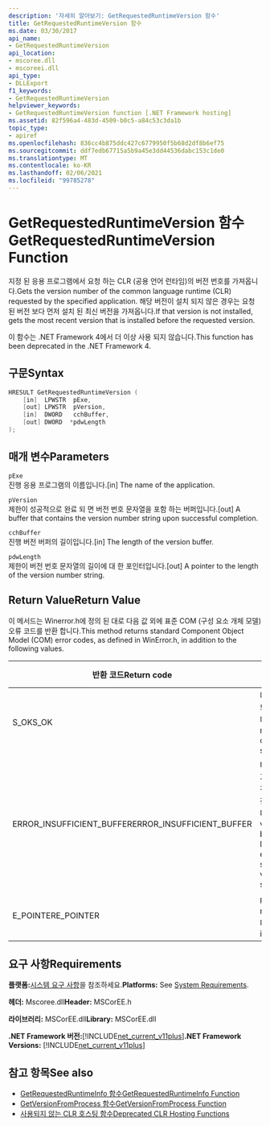 ```yaml
---
description: '자세히 알아보기: GetRequestedRuntimeVersion 함수'
title: GetRequestedRuntimeVersion 함수
ms.date: 03/30/2017
api_name:
- GetRequestedRuntimeVersion
api_location:
- mscoree.dll
- mscoreei.dll
api_type:
- DLLExport
f1_keywords:
- GetRequestedRuntimeVersion
helpviewer_keywords:
- GetRequestedRuntimeVersion function [.NET Framework hosting]
ms.assetid: 82f596a4-483d-4509-b0c5-a84c53c3da1b
topic_type:
- apiref
ms.openlocfilehash: 836cc4b875ddc427c6779950f5b68d2df8b6ef75
ms.sourcegitcommit: ddf7edb67715a5b9a45e3dd44536dabc153c1de0
ms.translationtype: MT
ms.contentlocale: ko-KR
ms.lasthandoff: 02/06/2021
ms.locfileid: "99785278"
---
```

# <a name="getrequestedruntimeversion-function"></a><span data-ttu-id="57f7c-103">GetRequestedRuntimeVersion 함수</span><span class="sxs-lookup"><span data-stu-id="57f7c-103">GetRequestedRuntimeVersion Function</span></span>

<span data-ttu-id="57f7c-104">지정 된 응용 프로그램에서 요청 하는 CLR (공용 언어 런타임)의 버전 번호를 가져옵니다.</span><span class="sxs-lookup"><span data-stu-id="57f7c-104">Gets the version number of the common language runtime (CLR) requested by the specified application.</span></span> <span data-ttu-id="57f7c-105">해당 버전이 설치 되지 않은 경우는 요청 된 버전 보다 먼저 설치 된 최신 버전을 가져옵니다.</span><span class="sxs-lookup"><span data-stu-id="57f7c-105">If that version is not installed, gets the most recent version that is installed before the requested version.</span></span>  
  
 <span data-ttu-id="57f7c-106">이 함수는 .NET Framework 4에서 더 이상 사용 되지 않습니다.</span><span class="sxs-lookup"><span data-stu-id="57f7c-106">This function has been deprecated in the .NET Framework 4.</span></span>  
  
## <a name="syntax"></a><span data-ttu-id="57f7c-107">구문</span><span class="sxs-lookup"><span data-stu-id="57f7c-107">Syntax</span></span>  
  
```cpp  
HRESULT GetRequestedRuntimeVersion (  
    [in]  LPWSTR  pExe,
    [out] LPWSTR  pVersion,
    [in]  DWORD   cchBuffer,
    [out] DWORD  *pdwLength  
);  
```  
  
## <a name="parameters"></a><span data-ttu-id="57f7c-108">매개 변수</span><span class="sxs-lookup"><span data-stu-id="57f7c-108">Parameters</span></span>  

 `pExe`  
 <span data-ttu-id="57f7c-109">진행 응용 프로그램의 이름입니다.</span><span class="sxs-lookup"><span data-stu-id="57f7c-109">[in] The name of the application.</span></span>  
  
 `pVersion`  
 <span data-ttu-id="57f7c-110">제한이 성공적으로 완료 되 면 버전 번호 문자열을 포함 하는 버퍼입니다.</span><span class="sxs-lookup"><span data-stu-id="57f7c-110">[out] A buffer that contains the version number string upon successful completion.</span></span>  
  
 `cchBuffer`  
 <span data-ttu-id="57f7c-111">진행 버전 버퍼의 길이입니다.</span><span class="sxs-lookup"><span data-stu-id="57f7c-111">[in] The length of the version buffer.</span></span>  
  
 `pdwLength`  
 <span data-ttu-id="57f7c-112">제한이 버전 번호 문자열의 길이에 대 한 포인터입니다.</span><span class="sxs-lookup"><span data-stu-id="57f7c-112">[out] A pointer to the length of the version number string.</span></span>  
  
## <a name="return-value"></a><span data-ttu-id="57f7c-113">Return Value</span><span class="sxs-lookup"><span data-stu-id="57f7c-113">Return Value</span></span>  

 <span data-ttu-id="57f7c-114">이 메서드는 Winerror.h에 정의 된 대로 다음 값 외에 표준 COM (구성 요소 개체 모델) 오류 코드를 반환 합니다.</span><span class="sxs-lookup"><span data-stu-id="57f7c-114">This method returns standard Component Object Model (COM) error codes, as defined in WinError.h, in addition to the following values.</span></span>  
  
|<span data-ttu-id="57f7c-115">반환 코드</span><span class="sxs-lookup"><span data-stu-id="57f7c-115">Return code</span></span>|<span data-ttu-id="57f7c-116">설명</span><span class="sxs-lookup"><span data-stu-id="57f7c-116">Description</span></span>|  
|-----------------|-----------------|  
|<span data-ttu-id="57f7c-117">S_OK</span><span class="sxs-lookup"><span data-stu-id="57f7c-117">S_OK</span></span>|<span data-ttu-id="57f7c-118">메서드가 완료되었습니다.</span><span class="sxs-lookup"><span data-stu-id="57f7c-118">The method completed successfully.</span></span>|  
|<span data-ttu-id="57f7c-119">ERROR_INSUFFICIENT_BUFFER</span><span class="sxs-lookup"><span data-stu-id="57f7c-119">ERROR_INSUFFICIENT_BUFFER</span></span>|<span data-ttu-id="57f7c-120">버전 버퍼의 크기가 작아서 버전 문자열을 저장할 수 없습니다.</span><span class="sxs-lookup"><span data-stu-id="57f7c-120">The version buffer is not large enough to store the version string.</span></span>|  
|<span data-ttu-id="57f7c-121">E_POINTER</span><span class="sxs-lookup"><span data-stu-id="57f7c-121">E_POINTER</span></span>|<span data-ttu-id="57f7c-122">`pdwLength`가 null입니다.</span><span class="sxs-lookup"><span data-stu-id="57f7c-122">`pdwLength` is null.</span></span>|  
  
## <a name="requirements"></a><span data-ttu-id="57f7c-123">요구 사항</span><span class="sxs-lookup"><span data-stu-id="57f7c-123">Requirements</span></span>  

 <span data-ttu-id="57f7c-124">**플랫폼:**[시스템 요구 사항](../../get-started/system-requirements.md)을 참조하세요.</span><span class="sxs-lookup"><span data-stu-id="57f7c-124">**Platforms:** See [System Requirements](../../get-started/system-requirements.md).</span></span>  
  
 <span data-ttu-id="57f7c-125">**헤더:** Mscoree.dll</span><span class="sxs-lookup"><span data-stu-id="57f7c-125">**Header:** MSCorEE.h</span></span>  
  
 <span data-ttu-id="57f7c-126">**라이브러리:** MSCorEE.dll</span><span class="sxs-lookup"><span data-stu-id="57f7c-126">**Library:** MSCorEE.dll</span></span>  
  
 <span data-ttu-id="57f7c-127">**.NET Framework 버전:**[!INCLUDE[net_current_v11plus](../../../../includes/net-current-v11plus-md.md)]</span><span class="sxs-lookup"><span data-stu-id="57f7c-127">**.NET Framework Versions:** [!INCLUDE[net_current_v11plus](../../../../includes/net-current-v11plus-md.md)]</span></span>  
  
## <a name="see-also"></a><span data-ttu-id="57f7c-128">참고 항목</span><span class="sxs-lookup"><span data-stu-id="57f7c-128">See also</span></span>

- [<span data-ttu-id="57f7c-129">GetRequestedRuntimeInfo 함수</span><span class="sxs-lookup"><span data-stu-id="57f7c-129">GetRequestedRuntimeInfo Function</span></span>](getrequestedruntimeinfo-function.md)
- [<span data-ttu-id="57f7c-130">GetVersionFromProcess 함수</span><span class="sxs-lookup"><span data-stu-id="57f7c-130">GetVersionFromProcess Function</span></span>](getversionfromprocess-function.md)
- [<span data-ttu-id="57f7c-131">사용되지 않는 CLR 호스팅 함수</span><span class="sxs-lookup"><span data-stu-id="57f7c-131">Deprecated CLR Hosting Functions</span></span>](deprecated-clr-hosting-functions.md)
